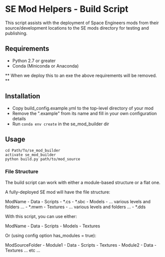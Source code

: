 # SE Mod Helpers - Build Script
This script assists with the deployment of Space Engineers mods from their
source/development locations to the SE mods directory for testing and
publishing.

## Requirements
* Python 2.7 or greater
* Conda (Miniconda or Anaconda)

** When we deploy this to an exe the above requirements will be removed. **

## Installation
* Copy build_config.example.yml to the top-level directory of your mod
* Remove the ".example" from its name and fill in your own configuration details
* Run `conda env create` in the se_mod_builder dir

## Usage
```
cd Path/To/se_mod_builder
activate se_mod_builder
python build.py path/to/mod_source
```

### File Structure
The build script can work with either a module-based structure or a flat one.

A fully-deployed SE mod will have the file structure:

  ModName
    - Data
        - Scripts
            - *.cs
        - *.sbc
    - Models
        - ... various levels and folders ...
            - *.mwm
    - Textures
        - ... various levels and folders ...
            - *.dds

With this script, you can use either:

  ModName
    - Data
        - Scripts
    - Models
    - Textures

Or (using config option has_modules = true):

  ModSourceFolder
    - Module1
        - Data
        - Scripts
        - Textures
    - Module2
        - Data
        - Textures
    ... etc ...



